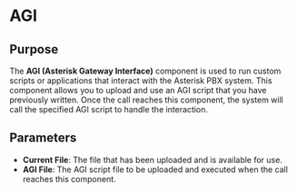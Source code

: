# AGI

## Purpose
The **AGI (Asterisk Gateway Interface)** component is used to run custom scripts or applications that interact with the Asterisk PBX system. This component allows you to upload and use an AGI script that you have previously written. Once the call reaches this component, the system will call the specified AGI script to handle the interaction.

## Parameters

- **Current File**: The file that has been uploaded and is available for use.
- **AGI File**: The AGI script file to be uploaded and executed when the call reaches this component.